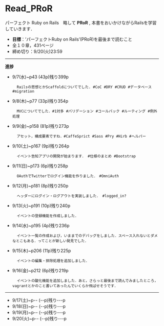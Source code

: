 # Read_PRoR

パーフェクト Ruby on Rails　略して **PRoR** ,
本書をおいかけながらRailsを学習していきます．

* **目標**：’パーフェクトRuby on Rails’(PRoR)を最後まで読むこと
* 全１０章，431ページ
* 締め切り：9/20(火)23:59

***

**進捗**

* 9/7(水)~p43 (43p)残り399p    

        Railsの思想とかScaffoldについてでした. #CoC #DRY #CRUD #データベース #migration

* 9/8(木)~p77 (33p)残り354p    

        MVCについてでした．#1対多 #バリデーション #コールバック #ルーティング #例外処理

* 9/9(金)~p158 (81p)残り273p   

        アセット，構成要素ですね．#CaffeSprict #Sass #Pry #Hirb #ヘルパー

* 9/10(土)~p167 (9p)残り264p

        イベント告知アプリの開発が始まります． #仕様のまとめ #Bootstrap

* 9/11(日)~p173 (6p)残り258p

        OAuthでTwitterでログイン機能を作りました．　#OmniAuth

* 9/12(月)~p181 (8p)残り250p

        ヘッダーにログイン・ログアウトを実装しました． #logged_in?

* 9/13(火)~p191 (10p)残り240p

        イベントの登録機能を作成しました．

* 9/14(水)~p195 (4p)残り236p

        イベント一覧の作成および，いままでのデバッグをしました．スペース入れないとダメなとこもある．ってことが新しい発見でした．

* 9/15(木)~p206 (11p)残り225p

        イベントの編集・排除処理を追加しました．

* 9/16(金)~p212 (6p)残り219p

        イベントの酸化機能を追加しました．あと，さらっと最後まで読んでみましたところ，vagrantとかのこと書いてあったんでいくらか飛ばせそうです．

***


* 9/17(土)~p-- (--p)残り---p
* 9/18(日)~p-- (--p)残り---p
* 9/19(月)~p-- (--p)残り---p
* 9/20(火)~p-- (--p)残り---p
